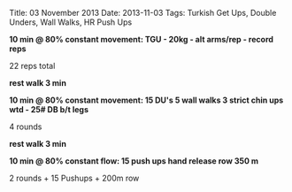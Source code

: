 Title: 03 November 2013
Date: 2013-11-03
Tags: Turkish Get Ups, Double Unders, Wall Walks, HR Push Ups


**10 min @ 80% constant movement:
TGU - 20kg - alt arms/rep - record reps**

22 reps total

**rest walk 3 min**

**10 min @ 80% constant movement:
15 DU's
5 wall walks
3 strict chin ups wtd - 25# DB b/t legs**

4 rounds

**rest walk 3 min**

**10 min @ 80% constant flow:
15 push ups hand release
row 350 m**

2 rounds + 15 Pushups + 200m row

